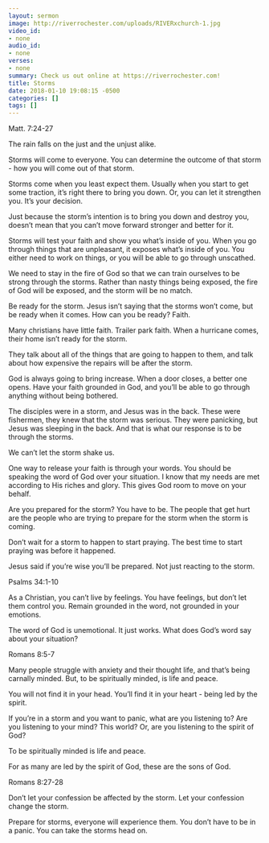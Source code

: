 ```yaml
---
layout: sermon
image: http://riverrochester.com/uploads/RIVERxchurch-1.jpg
video_id:
- none
audio_id:
- none
verses:
- none
summary: Check us out online at https://riverrochester.com!
title: Storms
date: 2018-01-10 19:08:15 -0500
categories: []
tags: []
---
```

Matt. 7:24-27

The rain falls on the just and the unjust alike. 

Storms will come to everyone. You can determine the outcome of that storm - how you will come out of that storm. 

Storms come when you least expect them. Usually when you start to get some traction, it’s right there to bring you down. Or, you can let it strengthen you. It’s your decision. 

Just because the storm’s intention is to bring you down and destroy you, doesn’t mean that you can’t move forward stronger and better for it.

Storms will test your faith and show you what’s inside of you. When you go through things that are unpleasant, it exposes what’s inside of you. You either need to work on things, or you will be able to go through unscathed.

We need to stay in the fire of God so that we can train ourselves to be strong through the storms. Rather than nasty things being exposed, the fire of God will be exposed, and the storm will be no match.

Be ready for the storm. Jesus isn’t saying that the storms won’t come, but be ready when it comes. How can you be ready? Faith. 

Many christians have little faith. Trailer park faith. When a hurricane comes, their home isn’t ready for the storm. 

They talk about all of the things that are going to happen to them, and talk about how expensive the repairs will be after the storm. 

God is always going to bring increase. When a door closes, a better one opens. Have your faith grounded in God, and you’ll be able to go through anything without being bothered. 

The disciples were in a storm, and Jesus was in the back. These were fishermen, they knew that the storm was serious. They were panicking, but Jesus was sleeping in the back. And that is what our response is to be through the storms. 

We can’t let the storm shake us.

One way to release your faith is through your words. You should be speaking the word of God over your situation. I know that my needs are met according to His riches and glory. This gives God room to move on your behalf.

Are you prepared for the storm? You have to be. The people that get hurt are the people who are trying to prepare for the storm when the storm is coming. 

Don’t wait for a storm to happen to start praying. The best time to start praying was before it happened. 

Jesus said if you’re wise you’ll be prepared. Not just reacting to the storm.

Psalms 34:1-10

As a Christian, you can’t live by feelings. You have feelings, but don’t let them control you. Remain grounded in the word, not grounded in your emotions. 

The word of God is unemotional. It just works. What does God’s word say about your situation?

Romans 8:5-7

Many people struggle with anxiety and their thought life, and that’s being carnally minded. But, to be spiritually minded, is life and peace. 

You will not find it in your head. You’ll find it in your heart - being led by the spirit.

If you’re in a storm and you want to panic, what are you listening to? Are you listening to your mind? This world? Or, are you listening to the spirit of God?

To be spiritually minded is life and peace. 

For as many are led by the spirit of God, these are the sons of God. 

Romans 8:27-28

Don’t let your confession be affected by the storm. Let your confession change the storm.

Prepare for storms, everyone will experience them. You don’t have to be in a panic. You can take the storms head on.